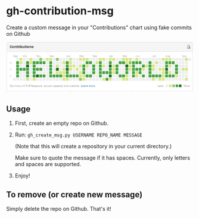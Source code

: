 # gh-contribution-msg

Create a custom message in your "Contributions" chart using fake commits on
Github

![](helloworld.png?raw=true)

## Usage
1. First, create an empty repo on Github.
2. Run: `gh_create_msg.py USERNAME REPO_NAME MESSAGE`

   (Note that this will create a repository in your current directory.)

   Make sure to quote the message if it has spaces. Currently, only letters and spaces are supported.
3. Enjoy!

## To remove (or create new message)
Simply delete the repo on Github. That's it!
